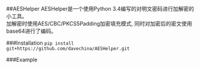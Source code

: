 ##AESHelper
AESHelper是一个使用Python 3.4编写的对明文密码进行加解密的小工具。  
加解密时使用AES/CBC/PKCS5Padding加密填充模式, 同时对加密后的密文使用base64进行了编码。

###Installation
``pip install git+https://github.com/davechina/AESHelper.git``

###Example

```python

```

